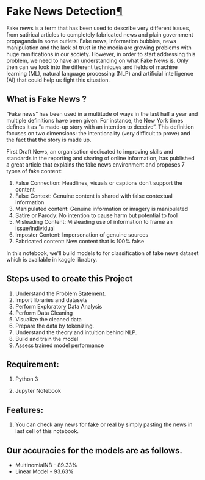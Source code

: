 # Fake News Detection[¶](https://render.githubusercontent.com/view/ipynb?color_mode=dark&commit=8e7cdf3b94bbb54e1f0717071a9ed8fc74737fe0&enc_url=68747470733a2f2f7261772e67697468756275736572636f6e74656e742e636f6d2f74612d7665726d612f41492d50524f4a4543542f386537636466336239346262623534653166303731373037316139656438666337343733376665302f46616b652532304e657773253230446574656374696f6e732e6970796e62&nwo=ta-verma%2FAI-PROJECT&path=Fake+News+Detections.ipynb&repository_id=247909868&repository_type=Repository#Fake-News-Detection)

Fake news is a term that has been used to describe very different issues, from satirical articles to completely fabricated news and plain government propaganda in some outlets. Fake news, information bubbles, news manipulation and the lack of trust in the media are growing problems with huge ramifications in our society. However, in order to start addressing this problem, we need to have an understanding on what Fake News is. Only then can we look into the different techniques and fields of machine learning (ML), natural language processing (NLP) and artificial intelligence (AI) that could help us fight this situation.

## What is Fake News ?

“Fake news” has been used in a multitude of ways in the last half a year and multiple definitions have been given. For instance, the New York times defines it as “a made-up story with an intention to deceive”. This definition focuses on two dimensions: the intentionality (very difficult to prove) and the fact that the story is made up.

First Draft News, an organisation dedicated to improving skills and standards in the reporting and sharing of online information, has published a great article that explains the fake news environment and proposes 7 types of fake content:

1. False Connection: Headlines, visuals or captions don’t support the content
2. False Context: Genuine content is shared with false contextual information
3. Manipulated content: Genuine information or imagery is manipulated
4. Satire or Parody: No intention to cause harm but potential to fool
5. Misleading Content: Misleading use of information to frame an issue/individual
6. Imposter Content: Impersonation of genuine sources
7. Fabricated content: New content that is 100% false

In this notebook, we'll build models to for classification of fake news dataset which is available in kaggle librabry.





## Steps used to create this Project

1. Understand the Problem Statement.
2. Import libraries and datasets
3. Perform Exploratory Data Analysis
4. Perform Data Cleaning
5. Visualize the cleaned data
6. Prepare the data by tokenizing.
7. Understand the theory and intuition behind NLP.
8. Build and train the model
9. Assess trained model performance



## Requirement:

1. Python 3

2. Jupyter Notebook

   

## Features:

1. You can check any news for fake or real by simply pasting the news in last cell of this notebook.



## Our accuracies for the models are as follows.

- MultinomialNB - 89.33%
- Linear Model - 93.63%



